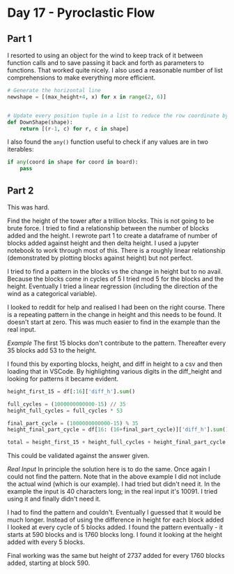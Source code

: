 # Day 17 - Pyroclastic Flow

## Part 1
I resorted to using an object for the wind to keep track of it between function calls and to save passing it
back and forth as parameters to functions. That worked quite nicely. I also used a reasonable number of list comprehensions
to make everything more efficient.

```python
# Generate the horizontal line
newshape = [(max_height+4, x) for x in range(2, 6)]


# Update every position tuple in a list to reduce the row coordinate by one
def DownShape(shape):
    return [(r-1, c) for r, c in shape]
```

I also found the `any()` function useful to check if any values are in two iterables:

```python
if any(coord in shape for coord in board):
    pass
```


## Part 2
This was hard.

Find the height of the tower after a trillion blocks. This is not going to be brute force. I tried to find a relationship between the number of blocks added and the height. I rewrote part 1 to create a dataframe of number of blocks added against height and then delta height. I used a jupyter notebook to work through most of this. There is a roughly linear relationship (demonstrated by plotting blocks against height) but not perfect.


I tried to find a pattern in the blocks vs the change in height but to no avail. Because the blocks come in cycles of 5 I tried mod 5 for the blocks and the height. Eventually I tried a linear regression (including the direction of the wind as a categorical variable).

I looked to reddit for help and realised I had been on the right course. There is a repeating pattern in the change in height and this needs to be found. It doesn't start at zero. This was much easier to find in the example than the real input.

*Example*
The first 15 blocks don't contribute to the pattern.
Thereafter every 35 blocks add 53 to the height.

I found this by exporting blocks, height, and diff in height to a csv and then loading that in VSCode. By highlighting various digits in the diff_height and looking for patterns it became evident.



```python
height_first_15 = df[:16]['diff_h'].sum()

full_cycles = (1000000000000-15) // 35
height_full_cycles = full_cycles * 53

final_part_cycle = (1000000000000-15) % 35
height_final_part_cycle = df[16: (16+final_part_cycle)]['diff_h'].sum()

total = height_first_15 + height_full_cycles + height_final_part_cycle

```

This could be validated against the answer given.


*Real Input*
In principle the solution here is to do the same. Once again I could not find the pattern. Note that in the above example I did not include the actual wind (which is our example). I had tried but didn't need it. In the example the input is 40 characters long; in the real input it's 10091. I tried using it and finally didn't need it.

I had to find the pattern and couldn't. Eventually I guessed that it would be much longer. Instead of using the difference in height for each block added I looked at every cycle of 5 blocks added. I found the pattern eventually - it starts at 590 blocks and is 1760 blocks long. I found it looking at the height added with every 5 blocks.

Final working was the same but height of 2737 added for every 1760 blocks added, starting at block 590.

